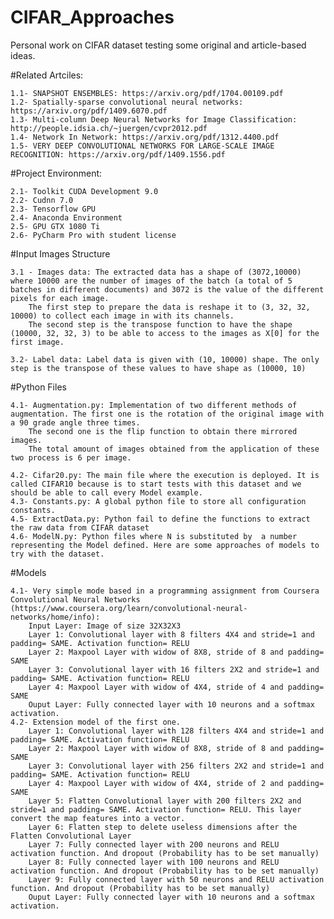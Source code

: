 # CIFAR_Approaches
Personal work on CIFAR dataset testing some original and article-based ideas.


#Related Artciles:

    1.1- SNAPSHOT ENSEMBLES: https://arxiv.org/pdf/1704.00109.pdf
    1.2- Spatially-sparse convolutional neural networks: https://arxiv.org/pdf/1409.6070.pdf
    1.3- Multi-column Deep Neural Networks for Image Classification: http://people.idsia.ch/~juergen/cvpr2012.pdf
    1.4- Network In Network: https://arxiv.org/pdf/1312.4400.pdf
    1.5- VERY DEEP CONVOLUTIONAL NETWORKS FOR LARGE-SCALE IMAGE RECOGNITION: https://arxiv.org/pdf/1409.1556.pdf
    
#Project Environment:

    2.1- Toolkit CUDA Development 9.0
    2.2- Cudnn 7.0
    2.3- Tensorflow GPU
    2.4- Anaconda Environment
    2.5- GPU GTX 1080 Ti
	2.6- PyCharm Pro with student license

#Input Images Structure

	3.1 - Images data: The extracted data has a shape of (3072,10000) where 10000 are the number of images of the batch (a total of 5 batches in different documents) and 3072 is the value of the different pixels for each image. 
		The first step to prepare the data is reshape it to (3, 32, 32, 10000) to collect each image in with its channels.
		The second step is the transpose function to have the shape (10000, 32, 32, 3) to be able to access to the images as X[0] for the first image.
		
	3.2- Label data: Label data is given with (10, 10000) shape. The only step is the transpose of these values to have shape as (10000, 10)

#Python Files

	4.1- Augmentation.py: Implementation of two different methods of augmentation. The first one is the rotation of the original image with a 90 grade angle three times.
		The second one is the flip function to obtain there mirrored images.
		The total amount of images obtained from the application of these two process is 6 per image.
	
	4.2- Cifar20.py: The main file where the execution is deployed. It is called CIFAR10 because is to start tests with this dataset and we should be able to call every Model example.
	4.3- Constants.py: A global python file to store all configuration constants.
	4.5- ExtractData.py: Python fail to define the functions to extract the raw data from CIFAR dataset
	4.6- ModelN.py: Python files where N is substituted by  a number representing the Model defined. Here are some approaches of models to try with the dataset.
	
#Models

	4.1- Very simple mode based in a programming assignment from Coursera Convolutional Neural Networks (https://www.coursera.org/learn/convolutional-neural-networks/home/info):
		Input Layer: Image of size 32X32X3
		Layer 1: Convolutional layer with 8 filters 4X4 and stride=1 and padding= SAME. Activation function= RELU
		Layer 2: Maxpool Layer with widow of 8X8, stride of 8 and padding= SAME
		Layer 3: Convolutional layer with 16 filters 2X2 and stride=1 and padding= SAME. Activation function= RELU
		Layer 4: Maxpool Layer with widow of 4X4, stride of 4 and padding= SAME
		Ouput Layer: Fully connected layer with 10 neurons and a softmax activation.
	4.2- Extension model of the first one. 
		Layer 1: Convolutional layer with 128 filters 4X4 and stride=1 and padding= SAME. Activation function= RELU
		Layer 2: Maxpool Layer with widow of 8X8, stride of 8 and padding= SAME
		Layer 3: Convolutional layer with 256 filters 2X2 and stride=1 and padding= SAME. Activation function= RELU
		Layer 4: Maxpool Layer with widow of 4X4, stride of 2 and padding= SAME
		Layer 5: Flatten Convolutional layer with 200 filters 2X2 and stride=1 and padding= SAME. Activation function= RELU. This layer convert the map features into a vector.
		Layer 6: Flatten step to delete useless dimensions after the Flatten Convolutional Layer
		Layer 7: Fully connected layer with 200 neurons and RELU activation function. And dropout (Probability has to be set manually)
		Layer 8: Fully connected layer with 100 neurons and RELU activation function. And dropout (Probability has to be set manually)
		Layer 9: Fully connected layer with 50 neurons and RELU activation function. And dropout (Probability has to be set manually)
		Ouput Layer: Fully connected layer with 10 neurons and a softmax activation.